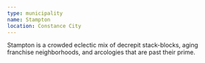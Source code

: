 ```yaml
---
type: municipality
name: Stampton
location: Constance City
---
```


Stampton is a crowded eclectic mix of decrepit stack-blocks, aging franchise neighborhoods, and arcologies that are past their prime.  